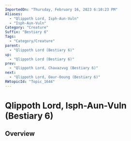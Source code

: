 ```yaml
---
ImportedOn: "Thursday, February 16, 2023 6:10:23 PM"
Aliases:
  - "Qlippoth Lord, Isph-Aun-Vuln"
  - "Isph-Aun-Vuln"
Category: "Creature"
Suffix: "Bestiary 6"
Tags:
  - "Category/Creature"
parent:
  - "Qlippoth Lord (Bestiary 6)"
up:
  - "Qlippoth Lord (Bestiary 6)"
prev:
  - "Qlippoth Lord, Chavazvug (Bestiary 6)"
next:
  - "Qlippoth Lord, Oaur-Ooung (Bestiary 6)"
RWtopicId: "Topic_1644"
---
```

# Qlippoth Lord, Isph-Aun-Vuln (Bestiary 6)
## Overview
